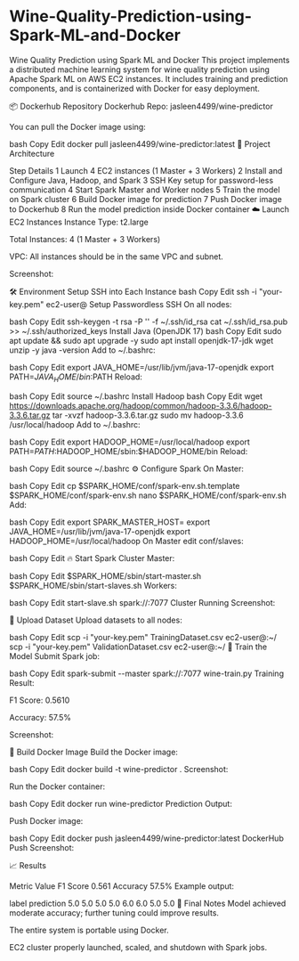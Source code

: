 # Wine-Quality-Prediction-using-Spark-ML-and-Docker
Wine Quality Prediction using Spark ML and Docker
This project implements a distributed machine learning system for wine quality prediction using Apache Spark ML on AWS EC2 instances. It includes training and prediction components, and is containerized with Docker for easy deployment.

📦 Dockerhub Repository
Dockerhub Repo: jasleen4499/wine-predictor

You can pull the Docker image using:

bash
Copy
Edit
docker pull jasleen4499/wine-predictor:latest
🚀 Project Architecture

Step	Details
1	Launch 4 EC2 instances (1 Master + 3 Workers)
2	Install and Configure Java, Hadoop, and Spark
3	SSH Key setup for password-less communication
4	Start Spark Master and Worker nodes
5	Train the model on Spark cluster
6	Build Docker image for prediction
7	Push Docker image to Dockerhub
8	Run the model prediction inside Docker container
☁️ Launch EC2 Instances
Instance Type: t2.large

Total Instances: 4 (1 Master + 3 Workers)

VPC: All instances should be in the same VPC and subnet.

Screenshot:

🛠️ Environment Setup
SSH into Each Instance
bash
Copy
Edit
ssh -i "your-key.pem" ec2-user@<instance-public-ip>
Setup Passwordless SSH
On all nodes:

bash
Copy
Edit
ssh-keygen -t rsa -P '' -f ~/.ssh/id_rsa
cat ~/.ssh/id_rsa.pub >> ~/.ssh/authorized_keys
Install Java (OpenJDK 17)
bash
Copy
Edit
sudo apt update && sudo apt upgrade -y
sudo apt install openjdk-17-jdk wget unzip -y
java -version
Add to ~/.bashrc:

bash
Copy
Edit
export JAVA_HOME=/usr/lib/jvm/java-17-openjdk
export PATH=$JAVA_HOME/bin:$PATH
Reload:

bash
Copy
Edit
source ~/.bashrc
Install Hadoop
bash
Copy
Edit
wget https://downloads.apache.org/hadoop/common/hadoop-3.3.6/hadoop-3.3.6.tar.gz
tar -xvzf hadoop-3.3.6.tar.gz
sudo mv hadoop-3.3.6 /usr/local/hadoop
Add to ~/.bashrc:

bash
Copy
Edit
export HADOOP_HOME=/usr/local/hadoop
export PATH=$PATH:$HADOOP_HOME/sbin:$HADOOP_HOME/bin
Reload:

bash
Copy
Edit
source ~/.bashrc
⚙️ Configure Spark
On Master:

bash
Copy
Edit
cp $SPARK_HOME/conf/spark-env.sh.template $SPARK_HOME/conf/spark-env.sh
nano $SPARK_HOME/conf/spark-env.sh
Add:

bash
Copy
Edit
export SPARK_MASTER_HOST=<Master-Private-IP>
export JAVA_HOME=/usr/lib/jvm/java-17-openjdk
export HADOOP_HOME=/usr/local/hadoop
On Master edit conf/slaves:

bash
Copy
Edit
<Worker-1-Private-IP>
<Worker-2-Private-IP>
<Worker-3-Private-IP>
🔥 Start Spark Cluster
Master:

bash
Copy
Edit
$SPARK_HOME/sbin/start-master.sh
$SPARK_HOME/sbin/start-slaves.sh
Workers:

bash
Copy
Edit
start-slave.sh spark://<Master-Private-IP>:7077
Cluster Running Screenshot:

📂 Upload Dataset
Upload datasets to all nodes:

bash
Copy
Edit
scp -i "your-key.pem" TrainingDataset.csv ec2-user@<instance-public-ip>:~/
scp -i "your-key.pem" ValidationDataset.csv ec2-user@<instance-public-ip>:~/
🧠 Train the Model
Submit Spark job:

bash
Copy
Edit
spark-submit --master spark://<Master-Private-IP>:7077 wine-train.py
Training Result:

F1 Score: 0.5610

Accuracy: 57.5%

Screenshot:

🐳 Build Docker Image
Build the Docker image:

bash
Copy
Edit
docker build -t wine-predictor .
Screenshot:

Run the Docker container:

bash
Copy
Edit
docker run wine-predictor
Prediction Output:

Push Docker image:

bash
Copy
Edit
docker push jasleen4499/wine-predictor:latest
DockerHub Push Screenshot:

📈 Results

Metric	Value
F1 Score	0.561
Accuracy	57.5%
Example output:


label	prediction
5.0	5.0
5.0	5.0
6.0	6.0
5.0	5.0
🧹 Final Notes
Model achieved moderate accuracy; further tuning could improve results.

The entire system is portable using Docker.

EC2 cluster properly launched, scaled, and shutdown with Spark jobs.

